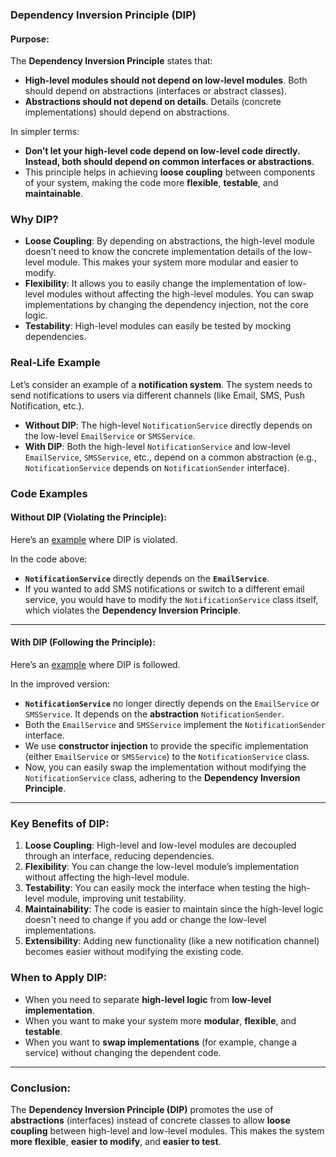 ### Dependency Inversion Principle (DIP)

#### **Purpose**:
The **Dependency Inversion Principle** states that:
- **High-level modules should not depend on low-level modules**. Both should depend on abstractions (interfaces or abstract classes).
- **Abstractions should not depend on details**. Details (concrete implementations) should depend on abstractions.

In simpler terms:
- **Don’t let your high-level code depend on low-level code directly. Instead, both should depend on common interfaces or abstractions**.
- This principle helps in achieving **loose coupling** between components of your system, making the code more **flexible**, **testable**, and **maintainable**.

### Why DIP?
- **Loose Coupling**: By depending on abstractions, the high-level module doesn’t need to know the concrete implementation details of the low-level module. This makes your system more modular and easier to modify.
- **Flexibility**: It allows you to easily change the implementation of low-level modules without affecting the high-level modules. You can swap implementations by changing the dependency injection, not the core logic.
- **Testability**: High-level modules can easily be tested by mocking dependencies.

### Real-Life Example

Let’s consider an example of a **notification system**. The system needs to send notifications to users via different channels (like Email, SMS, Push Notification, etc.).

- **Without DIP**: The high-level `NotificationService` directly depends on the low-level `EmailService` or `SMSService`.
- **With DIP**: Both the high-level `NotificationService` and low-level `EmailService`, `SMSService`, etc., depend on a common abstraction (e.g., `NotificationService` depends on `NotificationSender` interface).

### Code Examples

#### Without DIP (Violating the Principle):
Here’s an [example](https://github.com/dharmarajrdr/SOLID-Principles/blob/main/5.%20Dependency%20Inversion%20Principle/WithoutDIP.java) where DIP is violated.

In the code above:
- **`NotificationService`** directly depends on the **`EmailService`**.
- If you wanted to add SMS notifications or switch to a different email service, you would have to modify the `NotificationService` class itself, which violates the **Dependency Inversion Principle**.

---

#### With DIP (Following the Principle):
Here’s an [example](https://github.com/dharmarajrdr/SOLID-Principles/blob/main/5.%20Dependency%20Inversion%20Principle/WithDIP.java) where DIP is followed.

In the improved version:
- **`NotificationService`** no longer directly depends on the `EmailService` or `SMSService`. It depends on the **abstraction** `NotificationSender`.
- Both the `EmailService` and `SMSService` implement the `NotificationSender` interface.
- We use **constructor injection** to provide the specific implementation (either `EmailService` or `SMSService`) to the `NotificationService` class.
- Now, you can easily swap the implementation without modifying the `NotificationService` class, adhering to the **Dependency Inversion Principle**.

---

### Key Benefits of DIP:
1. **Loose Coupling**: High-level and low-level modules are decoupled through an interface, reducing dependencies.
2. **Flexibility**: You can change the low-level module’s implementation without affecting the high-level module.
3. **Testability**: You can easily mock the interface when testing the high-level module, improving unit testability.
4. **Maintainability**: The code is easier to maintain since the high-level logic doesn't need to change if you add or change the low-level implementations.
5. **Extensibility**: Adding new functionality (like a new notification channel) becomes easier without modifying the existing code.

### When to Apply DIP:
- When you need to separate **high-level logic** from **low-level implementation**.
- When you want to make your system more **modular**, **flexible**, and **testable**.
- When you want to **swap implementations** (for example, change a service) without changing the dependent code.

---

### Conclusion:
The **Dependency Inversion Principle (DIP)** promotes the use of **abstractions** (interfaces) instead of concrete classes to allow **loose coupling** between high-level and low-level modules. This makes the system **more flexible**, **easier to modify**, and **easier to test**.
